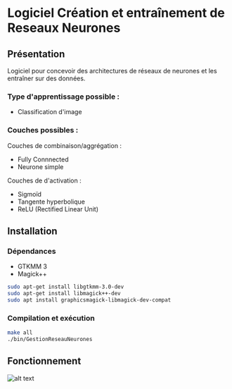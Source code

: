 # Logiciel Création et entraînement de Reseaux Neurones

## Présentation

Logiciel pour concevoir des architectures de réseaux de neurones et les entraîner sur des données.

### Type d'apprentissage possible :
- Classification d'image

### Couches possibles :
Couches de combinaison/aggrégation :
- Fully Connnected
- Neurone simple

Couches de d'activation :
- Sigmoïd
- Tangente hyperbolique
- ReLU (Rectified Linear Unit)

## Installation

### Dépendances

- GTKMM 3
- Magick++

```bash
sudo apt-get install libgtkmm-3.0-dev
sudo apt-get install libmagick++-dev
sudo apt install graphicsmagick-libmagick-dev-compat
```

### Compilation et exécution
```bash
make all
./bin/GestionReseauNeurones
```

## Fonctionnement

![alt text](https://gitlab.insa-rouen.fr/dalbert/gestion_reseau_neurones/blob/master/res/ImageLogiciel.png)
